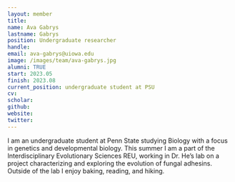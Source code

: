 ```yaml
---
layout: member
title:
name: Ava Gabrys
lastname: Gabrys
position: Undergraduate researcher
handle:
email: ava-gabrys@uiowa.edu
image: /images/team/ava-gabrys.jpg
alumni: TRUE
start: 2023.05
finish: 2023.08
current_position: undergraduate student at PSU
cv:
scholar:
github:
website:
twitter:
---
```


I am an undergraduate student at Penn State studying Biology with a focus in genetics and developmental biology. This summer I am a part of the Interdisciplinary Evolutionary Sciences REU, working in Dr. He’s lab on a project characterizing and exploring the evolution of fungal adhesins. Outside of the lab I enjoy baking, reading, and hiking.
